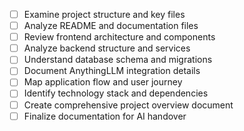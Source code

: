 - [ ] Examine project structure and key files
- [ ] Analyze README and documentation files
- [ ] Review frontend architecture and components
- [ ] Analyze backend structure and services
- [ ] Understand database schema and migrations
- [ ] Document AnythingLLM integration details
- [ ] Map application flow and user journey
- [ ] Identify technology stack and dependencies
- [ ] Create comprehensive project overview document
- [ ] Finalize documentation for AI handover
